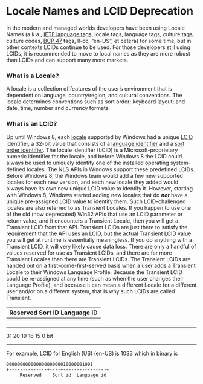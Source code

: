 

# Locale Names and LCID Deprecation

In the modern and managed worlds developers have been using Locale Names (a.k.a., [IETF language tags,](http://en.wikipedia.org/wiki/IETF_language_tag) locale tags, language tags, culture tags, culture codes, [BCP 47](https://tools.ietf.org/html/bcp47) tags, ll-cc, “en-US”, et cetera) for some time, but in other contexts LCIDs continue to be used. For those developers still using LCIDs, it is recommended to move to local names as they are more robust than LCIDs and can support many more markets.

### What is a Locale?

A locale is a collection of features of the user’s environment that is dependent on language, country/region, and cultural conventions. The locale determines conventions such as sort order; keyboard layout; and date, time, number and currency formats.

### What is an LCID?

Up until Windows 8, each [locale](https://msdn.microsoft.com/library/dd318716(VS.85).aspx) supported by Windows had a unique [LCID](https://msdn.microsoft.com/library/dd373763(v=vs.85).aspx) identifier, a 32-bit value that consists of a [language identifier](https://msdn.microsoft.com/library/dd318691(VS.85).aspx) and a [sort order identifier](https://msdn.microsoft.com/library/dd374060(VS.85).aspx). The locale identifier (LCID) is a Microsoft-proprietary numeric identifier for the locale, and before Windows 8 the LCID could always be used to uniquely identify one of the installed operating system-defined locales. The NLS APIs in Windows support these predefined LCIDs. Before Windows 8, the Windows team would add a few new supported locales for each new version, and each new locale they added would always have its own new unique LCID value to identify it. However, starting with Windows 8, Windows started adding new locales that do ***not*** have a unique pre-assigned LCID value to identify them. Such LCID-challenged locales are also referred to as Transient Locales. If you happen to use one of the old (now deprecated) Win32 APIs that use an LCID parameter or return value, and it encounters a Transient Locale, then you will get a Transient LCID from that API. Transient LCIDs are just there to satisfy the requirement that the API uses an LCID, but the actual Transient LCID value you will get at runtime is essentially meaningless. If you do anything with a Transient LCID, it will very likely cause data loss. There are only a handful of values reserved for use as Transient LCIDs, and there are far more Transient Locales than there are Transient LCIDs. The Transient LCIDs are handed out on a first-come-first-served basis when a user adds a Transient Locale to their Windows Language Profile. Because the Transient LCID could be re-assigned at any time (such as when the user changes their Language Profile), and because it can mean a different Locale for a different user and/or on a different system, that is why such LCIDs are called Transient.


| Reserved            Sort ID               Language ID |
|-------------------------------------------------------|
|                                                       |

------------------------- ---------------- ------------------------------------- ---------
  31                   20   19          16   15                                0       bit
  ------------------------- ---------------- ------------------------------------- ---------

For example, LCID for English (US) (en-US) is 1033 which in binary is

```
00000000000000000000010000001001
+--------------+----+----------------+
     Reserved    Sort id  Language id      
```

